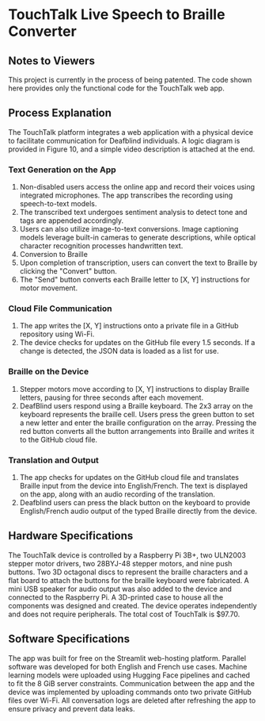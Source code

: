 # TouchTalk Live Speech to Braille Converter
## Notes to Viewers
This project is currently in the process of being patented. The code shown here provides only the functional code for the TouchTalk web app. 
## Process Explanation
The TouchTalk platform integrates a web application with a physical device to facilitate communication for Deafblind individuals. A logic diagram is provided in Figure 10, and a simple video description is attached at the end.

### Text Generation on the App
1. Non-disabled users access the online app and record their voices using integrated microphones. The app transcribes the recording using speech-to-text models.
2. The transcribed text undergoes sentiment analysis to detect tone and tags are appended accordingly.
3. Users can also utilize image-to-text conversions. Image captioning models leverage built-in cameras to generate descriptions, while optical character recognition processes handwritten text.
4. Conversion to Braille
5. Upon completion of transcription, users can convert the text to Braille by clicking the "Convert" button.
6. The "Send" button converts each Braille letter to [X, Y] instructions for motor movement.

### Cloud File Communication
1. The app writes the [X, Y] instructions onto a private file in a GitHub repository using Wi-Fi.
2. The device checks for updates on the GitHub file every 1.5 seconds. If a change is detected, the JSON data is loaded as a list for use.

### Braille on the Device
1. Stepper motors move according to [X, Y] instructions to display Braille letters, pausing for three seconds after each movement.
2. DeafBlind users respond using a Braille keyboard. The 2x3 array on the keyboard represents the braille cell. Users press the green button to set a new letter and enter the braille configuration on the array. Pressing the red button converts all the button arrangements into Braille and writes it to the GitHub cloud file. 

### Translation and Output
1. The app checks for updates on the GitHub cloud file and translates Braille input from the device into English/French. The text is displayed on the app, along with an audio recording of the translation.
2. Deafblind users can press the black button on the keyboard to provide English/French audio output of the typed Braille directly from the device.

## Hardware Specifications
The TouchTalk device is controlled by a Raspberry Pi 3B+, two ULN2003 stepper motor drivers, two 28BYJ-48 stepper motors, and nine push buttons. Two 3D octagonal discs to represent the braille characters and a flat board to attach the buttons for the braille keyboard were fabricated. A mini USB speaker for audio output was also added to the device and connected to the Raspberry Pi. A 3D-printed case to house all the components was designed and created. The device operates independently and does not require peripherals. The total cost of TouchTalk is $97.70.

## Software Specifications
The app was built for free on the Streamlit web-hosting platform. Parallel software was developed for both English and French use cases. Machine learning models were uploaded using Hugging Face pipelines and cached to fit the 8 GiB server constraints. Communication between the app and the device was implemented by uploading commands onto two private GitHub files over Wi-Fi. All conversation logs are deleted after refreshing the app to ensure privacy and prevent data leaks.

